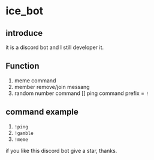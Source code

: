 # ice_bot
## introduce
it is a discord bot and I still developer it.
## Function
1. meme command
2. member remove/join messang
3. random number command
[]  ping command
prefix = `!`
## command example
1. `!ping`
2. `!gamble`
3. `!meme`

if you like this discord bot give a star, thanks.
